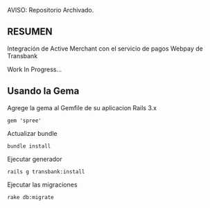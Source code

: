 AVISO: Repositorio Archivado.

RESUMEN
-------

Integración de Active Merchant con el servicio de pagos Webpay de Transbank

Work In Progress...


Usando la Gema
--------------

Agrege la gema al Gemfile de su aplicacion Rails 3.x

    gem 'spree'

Actualizar bundle

    bundle install

Ejecutar generador

    rails g transbank:install

Ejecutar las migraciones

    rake db:migrate
